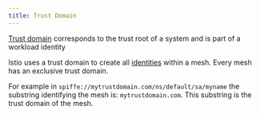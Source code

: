 ```yaml
---
title: Trust Domain
---
```


[Trust domain](https://spiffe.io/spiffe/concepts/#trust-domain) corresponds to the trust root of a system and is part of a workload identity

Istio uses a trust domain to create all
[identities](/pt-br/docs/reference/glossary/#identity) within a mesh. Every mesh has
an exclusive trust domain.

For example in `spiffe://mytrustdomain.com/ns/default/sa/myname` the substring
identifying the mesh is: `mytrustdomain.com`. This substring is the trust
domain of the mesh.
